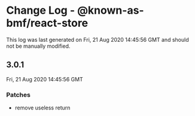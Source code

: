 # Change Log - @known-as-bmf/react-store

This log was last generated on Fri, 21 Aug 2020 14:45:56 GMT and should not be manually modified.

## 3.0.1
Fri, 21 Aug 2020 14:45:56 GMT

### Patches

- remove useless return

